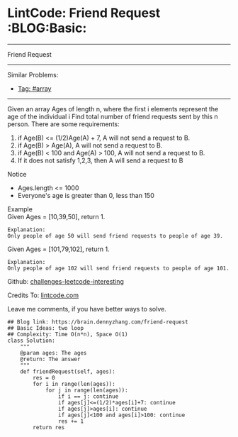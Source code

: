 # LintCode: Friend Request     :BLOG:Basic:


---

Friend Request  

---

Similar Problems:  
-   [Tag: #array](https://brain.dennyzhang.com/tag/array)

---

Given an array Ages of length n, where the first i elements represent the age of the individual i Find total number of friend requests sent by this n person. There are some requirements:  
1.  if Age(B) <= (1/2)Age(A) + 7, A will not send a request to B.
2.  if Age(B) > Age(A), A will not send a request to B.
3.  if Age(B) < 100 and Age(A) > 100, A will not send a request to B.
4.  If it does not satisfy 1,2,3, then A will send a request to B

Notice  
-   Ages.length <= 1000
-   Everyone's age is greater than 0, less than 150

Example  
Given Ages = [10,39,50], return 1.  

    Explanation:
    Only people of age 50 will send friend requests to people of age 39.

Given Ages = [101,79,102], return 1.  

    Explanation:
    Only people of age 102 will send friend requests to people of age 101.

Github: [challenges-leetcode-interesting](https://github.com/DennyZhang/challenges-leetcode-interesting/tree/master/friend-request)  

Credits To: [lintcode.com](http://www.lintcode.com/en/problem/friend-request/)  

Leave me comments, if you have better ways to solve.  

    ## Blog link: https://brain.dennyzhang.com/friend-request
    ## Basic Ideas: two loop
    ## Complexity: Time O(n*n), Space O(1)
    class Solution:
        """
        @param ages: The ages
        @return: The answer
        """
        def friendRequest(self, ages):
            res = 0
            for i in range(len(ages)):
                for j in range(len(ages)):
                    if i == j: continue
                    if ages[j]<=(1/2)*ages[i]+7: continue
                    if ages[j]>ages[i]: continue
                    if ages[j]<100 and ages[i]>100: continue
                    res += 1
            return res